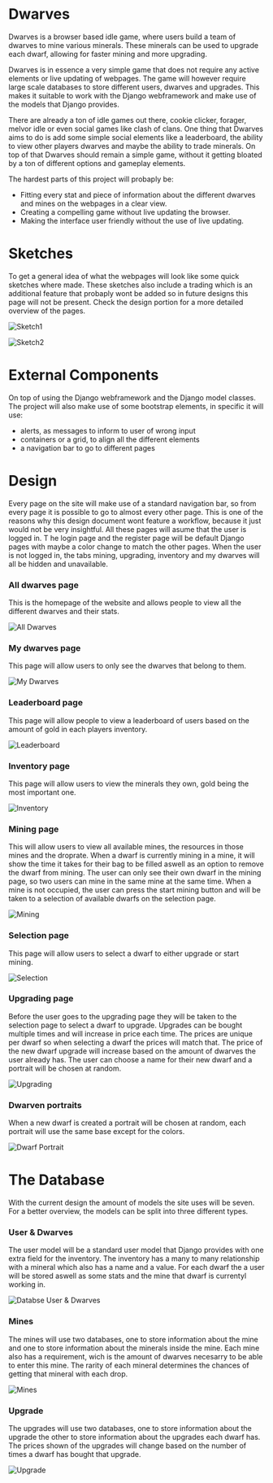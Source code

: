 # Dwarves

Dwarves is a browser based idle game, where users build a team of dwarves to mine various minerals.
These minerals can be used to upgrade each dwarf, allowing for faster mining and more upgrading.

Dwarves is in essence a very simple game that does not require any active elements or live updating of webpages.
The game will however require large scale databases to store different users, dwarves and upgrades.
This makes it suitable to work with the Django webframework and make use of the models that Django provides.

There are already a ton of idle games out there, cookie clicker, forager, melvor idle or even social games like clash of clans.
One thing that Dwarves aims to do is add some simple social elements like a leaderboard, the ability to view other players dwarves and maybe the ability to trade minerals.
On top of that Dwarves should remain a simple game, without it getting bloated by a ton of different options and gameplay elements.

The hardest parts of this project will probaply be:
<ul>
  <li>Fitting every stat and piece of information about the different dwarves and mines on the webpages in a clear view.</li>
  <li>Creating a compelling game without live updating the browser.</li>
  <li>Making the interface user friendly without the use of live updating.</li>
</ul> 

# Sketches

To get a general idea of what the webpages will look like some quick sketches where made.
These sketches also include a trading which is an additional feature that probaply wont be added so in future designs this page will not be present.
Check the design portion for a more detailed overview of the pages.

![Sketch1](doc/sketch1.png)

![Sketch2](doc/sketch2.png)


# External Components 

On top of using the Django webframework and the Django model classes.
The project will also make use of some bootstrap elements, in specific it will use:
<ul>
  <li>alerts, as messages to inform to user of wrong input</li>
  <li>containers or a grid, to align all the different elements</li>
  <li>a navigation bar to go to different pages</li>
</ul> 

# Design

Every page on the site will make use of a standard navigation bar, so from every page it is possible to go to almost every other page.
This is one of the reasons why this design document wont feature a workflow, because it just would not be very insightful.
All these pages will asume that the user is logged in. T
he login page and the register page will be default Django pages with maybe a color change to match the other pages.
When the user is not logged in, the tabs mining, upgrading, inventory and my dwarves will all be hidden and unavailable.

### All dwarves page
This is the homepage of the website and allows people to view all the different dwarves and their stats.

![All Dwarves](doc/all_dwarves_page.png)

### My dwarves page
This page will allow users to only see the dwarves that belong to them.

![My Dwarves](doc/my_dwarves_page.png)

### Leaderboard page
This page will allow people to view a leaderboard of users based on the amount of gold in each players inventory.

![Leaderboard](doc/leaderboard_page.png)

### Inventory page
This page will allow users to view the minerals they own, gold being the most important one.

![Inventory](doc/inventory_page.png)

### Mining page
This will allow users to view all available mines, the resources in those mines and the droprate.
When a dwarf is currently mining in a mine, it will show the time it takes for their bag to be filled aswell as an option to remove the dwarf from mining.
The user can only see their own dwarf in the mining page, so two users can mine in the same mine at the same time.
When a mine is not occupied, the user can press the start mining button and will be taken to a selection of available dwarfs on the selection page.

![Mining](doc/mining_page.png)

### Selection page
This page will allow users to select a dwarf to either upgrade or start mining.

![Selection](doc/select_page.png)

### Upgrading page
Before the user goes to the upgrading page they will be taken to the selection page to select a dwarf to upgrade.
Upgrades can be bought multiple times and will increase in price each time.
The prices are unique per dwarf so when selecting a dwarf the prices will match that.
The price of the new dwarf upgrade will increase based on the amount of dwarves the user already has.
The user can choose a name for their new dwarf and a portrait will be chosen at random.

![Upgrading](doc/upgrades_page.png)

### Dwarven portraits
When a new dwarf is created a portrait will be chosen at random, each portrait will use the same base except for the colors.

![Dwarf Portrait](doc/portrait.png)

# The Database

With the current design the amount of models the site uses will be seven.
For a better overview, the models can be split into three different types.

### User & Dwarves
The user model will be a standard user model that Django provides with one extra field for the inventory.
The inventory has a many to many relationship with a mineral which also has a name and a value.
For each dwarf the a user will be stored aswell as some stats and the mine that dwarf is currentyl working in.

![Databse User & Dwarves](doc/database1.png)

### Mines
The mines will use two databases, one to store information about the mine and one to store information about the minerals inside the mine.
Each mine also has a requirement, wich is the amount of dwarves necesarry to be able to enter this mine.
The rarity of each mineral determines the chances of getting that mineral with each drop.

![Mines](doc/database2.png)

### Upgrade
The upgrades will use two databases, one to store information about the upgrade the other to store information about the upgrades each dwarf has.
The prices shown of the upgrades will change based on the number of times a dwarf has bought that upgrade.

![Upgrade](doc/database3.png)



















